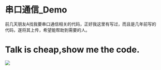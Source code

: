 # 串口通信_Demo
前几天朋友A找我要串口通信相关的代码，正好我这里有写过，而且是几年前写的代码，遂将其上传，希望能帮助到需要的人。
# Talk is cheap,show me the code.
![](https://github.com/GanZhiXiong/SerialCommunication_Demo/blob/master/Images/1.png)
